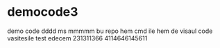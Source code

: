 # democode3

demo code
dddd
ms mmmmm
bu repo 
hem
cmd ile
hem de
visaul code 
vasitesile 
test edecem
231311366
4114646145611
